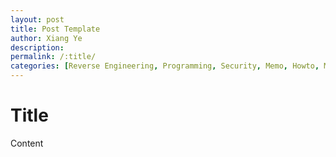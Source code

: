 ```yaml
---
layout: post
title: Post Template
author: Xiang Ye
description:
permalink: /:title/
categories: [Reverse Engineering, Programming, Security, Memo, Howto, Miscellaneous, Template]
---
```


# Title #

Content
